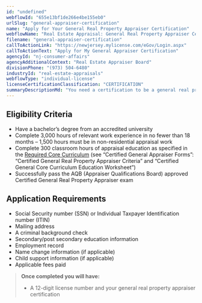 ```yaml
---
id: "undefined"
webflowId: "655e13bf1de266e4be155eb0"
urlSlug: "general-appraiser-certification"
name: "Apply for Your General Real Property Appraiser Certification"
webflowName: "Real Estate Appraisal: General Real Property Appraiser Certification"
filename: "general-appraiser-certification"
callToActionLink: "https://newjersey.mylicense.com/eGov/Login.aspx"
callToActionText: "Apply for My General Appraiser Certification"
agencyId: "nj-consumer-affairs"
agencyAdditionalContext: "Real Estate Appraiser Board"
divisionPhone: "(973) 504-6480"
industryId: "real-estate-appraisals"
webflowType: "individual-license"
licenseCertificationClassification: "CERTIFICATION"
summaryDescriptionMd: "You need a certification to be a general real property appraiser and appraise all types of property. If you are opening an `Appraisal Management Company|appraisal-management-company` you must have a certified appraiser."
---
```


## Eligibility Criteria

- Have a bachelor’s degree from an accredited university
- Complete 3,000 hours of relevant work experience in no fewer than 18 months – 1,500 hours must be in non-residential appraisal work
- Complete 300 classroom hours of appraisal education as specified in the [Required Core Curriculum](https://www.njconsumeraffairs.gov/rea/Pages/applications.aspx) (see “Certified General Appraiser Forms”: “Certified General Real Property Appraiser Criteria” and “Certified General Core Curriculum Education Worksheet”)
- Successfully pass the AQB (Appraiser Qualifications Board) approved Certified General Real Property Appraiser exam

## Application Requirements

- Social Security number (SSN) or Individual Taxpayer Identification number (ITIN)
- Mailing address
- A criminal background check
- Secondary/post secondary education information
- Employment record
- Name change information (if applicable)
- Child support information (if applicable)
- Applicable fees paid

> **Once completed you will have:**
>
> - A 12-digit license number and your general real property appraiser certification
